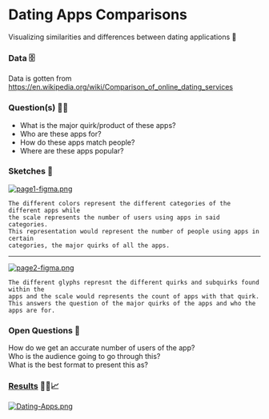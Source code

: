 # Dating Apps Comparisons
Visualizing similarities and differences between dating applications 💌

### Data 🗄️
Data is gotten from https://en.wikipedia.org/wiki/Comparison_of_online_dating_services

### Question(s) 🤔💭
- What is the major quirk/product of these apps?
- Who are these apps for?
- How do these apps match people?
- Where are these apps popular?

### Sketches &#128221;
[![page1-figma.png](https://i.postimg.cc/Jn5ch9hm/page1-figma.png)](https://postimg.cc/Hcj7Zv5P)  
```  
The different colors represent the different categories of the different apps while 
the scale represents the number of users using apps in said categories.  
This representation would represent the number of people using apps in certain 
categories, the major quirks of all the apps. 
``` 

-----

[![page2-figma.png](https://i.postimg.cc/tRVn20bg/page2-figma.png)](https://postimg.cc/QVhMdyHL) 
``` 
The different glyphs represnt the different quirks and subquirks found within the 
apps and the scale would represents the count of apps with that quirk.  
This answers the question of the major quirks of the apps and who the apps are for.  
``` 

### Open Questions 🧐
How do we get an accurate number of users of the app?  
Who is the audience going to go through this?  
What is the best format to present this as?  

### [Results](https://infogram.com/dating-apps-1h0n25yyjv35z6p?live) 🤵🏿📈
[![Dating-Apps.png](https://i.postimg.cc/T2KXDngy/Dating-Apps.png)](https://postimg.cc/JtCgwDTm)
